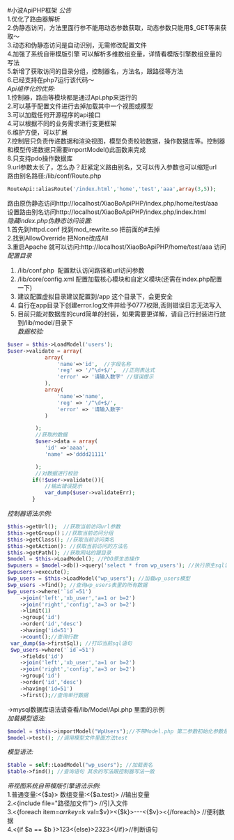#小波ApiPHP框架
*公告*		
1.优化了路由器解析 			
2.伪静态访问，方法里面行参不能用动态参数获取，动态参数只能用$_GET等来获取～		
3.动态和伪静态访问是自动识别，无需修改配置文件			
4.加强了系统自带模版引擎 可以解析多维数组变量，详情看模版引擎数组变量的写法			
5.新增了获取访问的目录分组，控制器名，方法名，跟路径等方法		
6.已经支持在php7运行该代码～		
*Api组件化的优势:*		
1.控制器，路由等模块都是通过Api.php来运行的	
2.可以基于配置文件进行去掉加载其中一个视图或模型		
3.可以加载任何开源程序的api接口		
4.可以根据不同的业务需求进行变更框架		
6.维护方便，可以扩展		
7.控制层只负责传递数据和渲染视图，模型负责校验数据，操作数据库等。控制器和模型传递数据只需要importModel()此函数来完成				
8.只支持pdo操作数据库			
9.url参数太长了，怎么办？赶紧定义路由别名，又可以传入参数也可以缩短url		
路由别名路径:/lib/conf/Route.php
```PHP
RouteApi::aliasRoute('/index.html','home','test','aaa',array(3,5));
```		
路由原伪静态访问http://localhost/XiaoBoApiPHP/index.php/home/test/aaa		
设置路由别名访问http://localhost/XiaoBoApiPHP/index.php/index.html		
*隐藏index.php伪静态访问设置:*		
1.首先到httpd.conf 找到mod_rewrite.so 把前面的#去掉 		
2.找到AllowOverride 把None改成All			
3.重启Apache 就可以访问:http://localhost/XiaoBoApiPHP/home/test/aaa 访问		
*配置目录*		
1. /lib/conf.php  配置默认访问路径和url访问参数			
2. /lib/core/config.xml 配置加载核心模块和自定义模块(还需在index.php配置一下)			
3. 建议配置虚拟目录建议配置到/app 这个目录下，会更安全			
4. 自行在app目录下创建error.log文件并给予0777权限,否则错误日志无法写入			
5. 目前只能对数据库的curd简单的封装，如果需要更详解，请自己行封装进行放到/lib/model/目录下			
*数据校验:*		
```PHP
$user = $this->LoadModel('users');
$user->validate = array(
		 	array(
		 		'name'=>'id',  //字段名称
		 		'reg' => '/^\d+$/',  //正则表达式
		 		'error' => '请输入数字' //错误提示
		 	),
		 	array(
		 		'name'=>'name', 
		 		'reg' => '/^\d+$/',
		 		'error' => '请输入数字'
		 	)

		 );
		 //获取的数据
		 $user->data = array(
		 	'id' =>'aaaa',   
		 	'name' =>'dddd21111'

		 );
		 //对数据进行校验
		if(!$user->validate()){
			//输出错误提示
		 	var_dump($user->validateErr);
		}
```			
*控制器语法示例:*		
```PHP
$this->getUrl();  //获取当前访问url参数		
$this->getGroup()；//获取当前访问分组		
$this->getClass(); //获取当前访问类名		
$this->getAction(): //获取当前访问的方法名		
$this->getPath(); //获取网站的跟目录		
$model = $this->LoadModel(); //PDO原生态操作	
$wpusers = $model->db()->query('select * from wp_users'); //执行原生sql语句写法		
$wpusers->execute();		
$wp_users = $this->LoadModel("wp_users"); //加载wp_users模型		
$wp_users ->find(); //查询wp_users表里的所有数据		
$wp_users->where('`id`=51')			
 	->join('left','xb_user','a=1 or b=2')		
 	->join('right','config','a=3 or b=2')		
 	->limit(1)		
 	->group('id')		
 	->order('id','desc')		
 	->having('id=51')		
 	->count();//查询行数		
 var_dump($a->firstSql); //打印当前sql语句		
 $wp_users->where('`id`=51')		
 	->fields('id')		
 	->join('left','xb_user','a=1 or b=2')		
 	->join('right','config','a=3 or b=2')		
 	->group('id')		
 	->order('id','desc')		
 	->having('id=51')		
 	->first();//查询单行数据			
```		
->mysql数据库语法请查看/lib/Model/Api.php 里面的示例		
*加载模型语法:*			
```PHP	
$model = $this->importModel("WpUsers");//不带Model.php 第二参数初始化参数是数组，第三个参数默认初始化方法名				
$model->test(); //调用模型文件里面方法test		
```		
*模型语法:*				
```PHP
$table = self::LoadModel("wp_users"); //加载表名		
$table->find(); //查询语句 其余的写法跟控制器写法一致	
```			
*带视图系统自带模版引擎语法示例:*		
1.普通变量:<{$a}>  数组变量:<{$a.test}> //输出变量		
2.<{include file="路径加文件"}> //引入文件		
3.<{foreach item=$arr key=$k val=$v}><{$k}>---<{$v}><{/foreach}> //便利数据		
4.<{if $a == $b }>123<{else}>2323<{/if}>//判断语句 		

